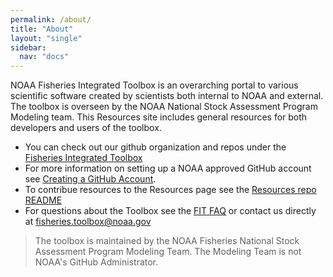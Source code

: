 ```yaml
---
permalink: /about/
title: "About"
layout: "single"
sidebar:
  nav: "docs"
---
```


NOAA Fisheries Integrated Toolbox is an overarching portal to various scientific software created by scientists both internal to NOAA and external.  The toolbox is overseen by the NOAA National Stock Assessment Program Modeling team.  This Resources site includes general resources for both developers and users of the toolbox.

- You can check out our github organization and repos under the [Fisheries Integrated Toolbox](https://github.com/noaa-fisheries-integrated-toolbox)
- For more information on setting up a NOAA approved GitHub account see [Creating a GitHub Account](https://noaa-fisheries-integrated-toolbox.github.io/resources/onboarding/version-control/#creating-a-github-account). 
- To contribue resources to the Resources page see the [Resources repo README](https://github.com/noaa-fisheries-integrated-toolbox/resources/blob/master/README.MD)
- For questions about the Toolbox see the [FIT FAQ](https://noaa-fisheries-integrated-toolbox.github.io/resources/onboarding/FAQ/) or contact us directly at fisheries.toolbox@noaa.gov

> The toolbox is maintained by the NOAA Fisheries National Stock Assessment Program Modeling Team. The Modeling Team is not NOAA's GitHub Administrator.


